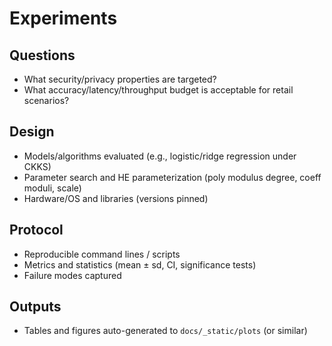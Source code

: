 # Experiments

## Questions
- What security/privacy properties are targeted?
- What accuracy/latency/throughput budget is acceptable for retail scenarios?

## Design
- Models/algorithms evaluated (e.g., logistic/ridge regression under CKKS)
- Parameter search and HE parameterization (poly modulus degree, coeff moduli, scale)
- Hardware/OS and libraries (versions pinned)

## Protocol
- Reproducible command lines / scripts
- Metrics and statistics (mean ± sd, CI, significance tests)
- Failure modes captured

## Outputs
- Tables and figures auto-generated to `docs/_static/plots` (or similar)

